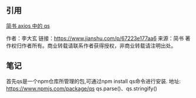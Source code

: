 ## 引用
[简书 axios 中的 qs](https://www.jianshu.com/p/67223e177aa6)

作者：李大玄
链接：https://www.jianshu.com/p/67223e177aa6
来源：简书
著作权归作者所有。商业转载请联系作者获得授权，非商业转载请注明出处。


## 笔记

首先qs是一个npm仓库所管理的包,可通过npm install qs命令进行安装.
地址: https://www.npmjs.com/package/qs
qs.parse()、qs.stringify()